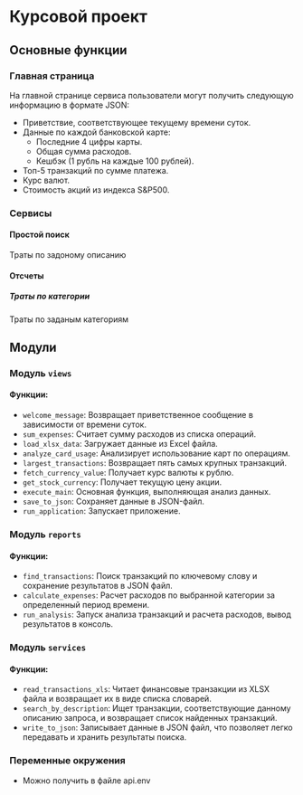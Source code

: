 # Курсовой проект

## Основные функции

### Главная страница
На главной странице сервиса пользователи могут получить следующую информацию в формате JSON:
- Приветствие, соответствующее текущему времени суток.
- Данные по каждой банковской карте:
  - Последние 4 цифры карты.
  - Общая сумма расходов.
  - Кешбэк (1 рубль на каждые 100 рублей).
- Топ-5 транзакций по сумме платежа.
- Курс валют.
- Стоимость акций из индекса S&P500.

### Сервисы
#### Простой поиск
Траты по задоному описанию

#### Отсчеты
##### Траты по категории
Траты по заданым категориям

## Модули

### Модуль `views`
#### Функции:
- `welcome_message`: Возвращает приветственное сообщение в зависимости от времени суток.
- `sum_expenses`: Считает сумму расходов из списка операций.
- `load_xlsx_data`: Загружает данные из Excel файла.
- `analyze_card_usage`: Анализирует использование карт по операциям.
- `largest_transactions`: Возвращает пять самых крупных транзакций.
- `fetch_currency_value`: Получает курс валюты к рублю.
- `get_stock_currency`: Получает текущую цену акции.
- `execute_main`: Основная функция, выполняющая анализ данных.
- `save_to_json`: Сохраняет данные в JSON-файл.
- `run_application`: Запускает приложение.

### Модуль `reports`
#### Функции:
- `find_transactions`: Поиск транзакций по ключевому слову и сохранение результатов в JSON файл.
- `calculate_expenses`: Расчет расходов по выбранной категории за определенный период времени.
- `run_analysis`: Запуск анализа транзакций и расчета расходов, вывод результатов в консоль.

### Модуль `services`
#### Функции:
- `read_transactions_xls`: Читает финансовые транзакции из XLSX файла и возвращает их в виде списка словарей.
- `search_by_description`: Ищет транзакции, соответствующие данному описанию запроса, и возвращает список найденных транзакций.
- `write_to_json`: Записывает данные в JSON файл, что позволяет легко передавать и хранить результаты поиска.

### Переменные окружения
- Можно получить в файле api.env
